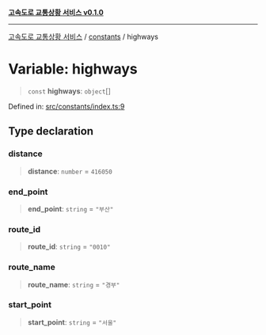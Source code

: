 [**고속도로 교통상황 서비스 v0.1.0**](../../README.md)

***

[고속도로 교통상황 서비스](../../modules.md) / [constants](../README.md) / highways

# Variable: highways

> `const` **highways**: `object`[]

Defined in: [src/constants/index.ts:9](https://github.com/ksheyon123/road-status-preview/blob/d56258a23fae54155a9cd30000ae39fff6269a67/src/constants/index.ts#L9)

## Type declaration

### distance

> **distance**: `number` = `416050`

### end\_point

> **end\_point**: `string` = `"부산"`

### route\_id

> **route\_id**: `string` = `"0010"`

### route\_name

> **route\_name**: `string` = `"경부"`

### start\_point

> **start\_point**: `string` = `"서울"`
